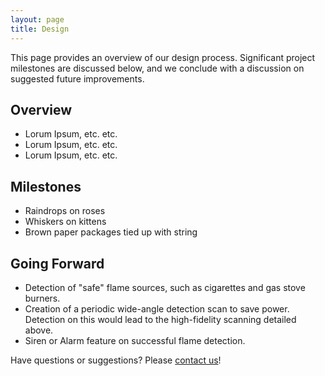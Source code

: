 ```yaml
---
layout: page
title: Design
---
```


This page provides an overview of our design process. Significant project milestones are discussed below, and we conclude with a discussion on suggested future improvements.

## Overview

* Lorum Ipsum, etc. etc.
* Lorum Ipsum, etc. etc.
* Lorum Ipsum, etc. etc.

## Milestones

* Raindrops on roses
* Whiskers on kittens
* Brown paper packages tied up with string

## Going Forward

* Detection of "safe" flame sources, such as cigarettes and gas stove burners.
* Creation of a periodic wide-angle detection scan to save power. Detection on this would lead to the high-fidelity scanning detailed above.
* Siren or Alarm feature on successful flame detection.

Have questions or suggestions? Please [contact us](/contact)!
